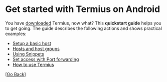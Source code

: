 # Get started with Termius on Android

You have [downloaded](../what_is_termius.md#how-to-get-Termius) Termius, now what? This **quickstart guide** helps you to get going. The guide describes the following actions and shows practical examples:

* [Setup a basic host](basic_host.md)
* [Hosts and host groups](host_groups.md)
* [Using Snippets](snippets.md)
* [Set access with Port forwarding](port_forwarding.md)
* [How to use Termius](ui.md)

[[Go Back](../README.md)]
